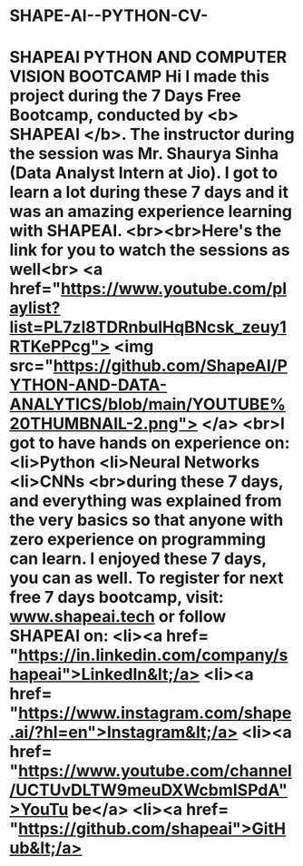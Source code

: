 # SHAPE-AI--PYTHON-CV-
# SHAPEAI PYTHON AND COMPUTER VISION BOOTCAMP Hi I made this project during the 7 Days Free Bootcamp, conducted by &lt;b> SHAPEAI &lt;/b>. The instructor during the session was Mr. Shaurya Sinha (Data Analyst Intern at Jio). I got to learn a lot during these 7 days and it was an amazing experience learning with SHAPEAI. &lt;br>&lt;br>Here's the link for you to watch the sessions as well&lt;br> &lt;a href="https://www.youtube.com/playlist?list=PL7zl8TDRnbulHqBNcsk_zeuy1RTKePPcg"> &lt;img src="https://github.com/ShapeAI/PYTHON-AND-DATA-ANALYTICS/blob/main/YOUTUBE%20THUMBNAIL-2.png"> &lt;/a> &lt;br>I got to have hands on experience on: &lt;li>Python &lt;li>Neural Networks &lt;li>CNNs &lt;br>during these 7 days, and everything was explained from the very basics so that anyone with zero experience on programming can learn. I enjoyed these 7 days, you can as well. To register for next free 7 days bootcamp, visit: www.shapeai.tech or follow SHAPEAI on: &lt;li>&lt;a href= "https://in.linkedin.com/company/shapeai">LinkedIn&lt;/a> &lt;li>&lt;a href= "https://www.instagram.com/shape.ai/?hl=en">Instagram&lt;/a> &lt;li>&lt;a href= "https://www.youtube.com/channel/UCTUvDLTW9meuDXWcbmISPdA">YouTu be&lt;/a> &lt;li>&lt;a href= "https://github.com/shapeai">GitHub&lt;/a>
